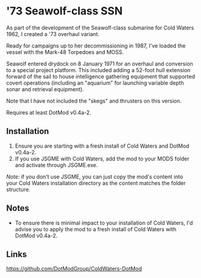 # '73 Seawolf-class SSN

As part of the development of the Seawolf-class submarine for Cold Waters 1962, I created a '73 overhaul variant. 

Ready for campaigns up to her decommissioning in 1987, I've loaded the vessel with the Mark-48 Torpedoes and MOSS.

Seawolf entered drydock on 8 January 1971 for an overhaul and conversion to a special project platform. This included adding a 52-foot hull extension forward of the sail to house intelligence gathering equipment that supported covert operations (including an "aquarium" for launching variable depth sonar and retrieval equipment).

Note that I have not included the "skegs" and thrusters on this version.

Requires at least DotMod v0.4a-2.

## Installation
1) Ensure you are starting with a fresh install of Cold Waters and DotMod v0.4a-2.
2) If you use JSGME with Cold Waters, add the mod to your MODS folder and activate through JSGME.exe.
   
_Note:_ if you don't use JSGME, you can just copy the mod's content into your Cold Waters installation directory as the content matches the folder structure.

## Notes
* To ensure there is minimal impact to your installation of Cold Waters, I'd advise you to apply the mod to a fresh install of Cold Waters with DotMod v0.4a-2.

## Links
https://github.com/DotModGroup/ColdWaters-DotMod
